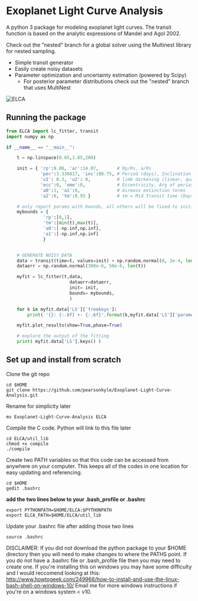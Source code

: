 # Exoplanet Light Curve Analysis

A python 3 package for modeling exoplanet light curves. The transit function is based on the analytic expressions of Mandel and Agol 2002.

Check out the "nested" branch for a global solver using the Multinest library for nested sampling. 

- Simple transit generator
- Easily create noisy datasets
- Parameter optimization and uncertainty estimation (powered by Scipy)
    - For posterior parameter distributions check out the "nested" branch that uses MultiNest

![ELCA](https://github.com/pearsonkyle/Exoplanet-Light-Curve-Analysis/blob/master/Lightcurve%20Fit.png "Light Curve Modeling")



## Running the package
```python
from ELCA import lc_fitter, transit
import numpy as np

if __name__ == "__main__":

    t = np.linspace(0.85,1.05,200)

    init = { 'rp':0.06, 'ar':14.07,       # Rp/Rs, a/Rs
             'per':3.336817, 'inc':88.75, # Period (days), Inclination
             'u1': 0.3, 'u2': 0,          # limb darkening (linear, quadratic)
             'ecc':0, 'ome':0,            # Eccentricity, Arg of periastron
             'a0':1, 'a1':0,              # Airmass extinction terms
             'a2':0, 'tm':0.95 }          # tm = Mid Transit time (Days)

    # only report params with bounds, all others will be fixed to initial value
    mybounds = {
              'rp':[0,1],
              'tm':[min(t),max(t)],
              'a0':[-np.inf,np.inf],
              'a1':[-np.inf,np.inf]
              }


    # GENERATE NOISY DATA
    data = transit(time=t, values=init) + np.random.normal(0, 2e-4, len(t))
    dataerr = np.random.normal(300e-6, 50e-6, len(t))

    myfit = lc_fitter(t,data,
                        dataerr=dataerr,
                        init= init,
                        bounds= mybounds,
                        )

    for k in myfit.data['LS']['freekeys']:
        print( '{}: {:.6f} +- {:.6f}'.format(k,myfit.data['LS']['parameters'][k],myfit.data['LS']['errors'][k]) )

    myfit.plot_results(show=True,phase=True)

    # explore the output of the fitting
    print( myfit.data['LS'].keys() )
```


## Set up and install from scratch

Clone the git repo
```
cd $HOME
git clone https://github.com/pearsonkyle/Exoplanet-Light-Curve-Analysis.git
```
Rename for simplicity later
```
mv Exoplanet-Light-Curve-Analysis ELCA
```
Compile the C code. Python will link to this file later
```
cd ELCA/util_lib
chmod +x compile
./compile
```
Create two PATH variables so that this code can be accessed from anywhere on your computer. This keeps all of the codes in one location for easy updating and referencing.
```
cd $HOME
gedit .bashrc
```
**add the two lines below to your .bash_profile or .bashrc**
```
export PYTHONPATH=$HOME/ELCA:$PYTHONPATH
export ELCA_PATH=$HOME/ELCA/util_lib
```
Update your .bashrc file after adding those two lines
```
source .bashrc
```
DISCLAIMER:
If you did not download the python package to your $HOME directory then you will need to make changes to where the PATHS point. If you do not have a .bashrc file or .bash_profile file then you may need to create one. If you're installing this on windows you may have some difficulty and I would reccomend looking at this: http://www.howtogeek.com/249966/how-to-install-and-use-the-linux-bash-shell-on-windows-10/ Email me for more windows instructions if you're on a windows system < v10.
